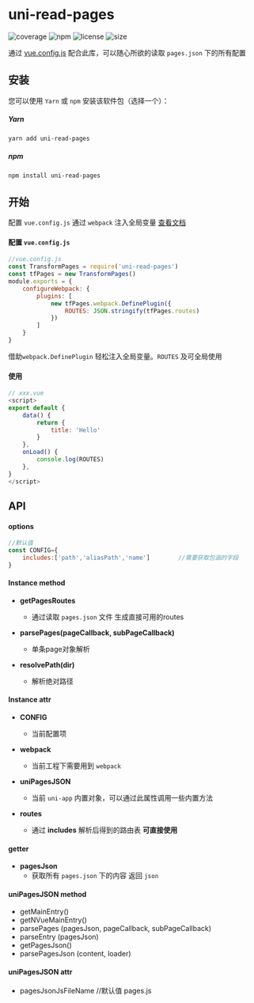 # uni-read-pages

![coverage](https://img.shields.io/badge/coverage%20-98%25-green) ![npm](https://img.shields.io/badge/npm%20-v2.6.11-blue) ![license](https://img.shields.io/badge/license-MIT-red) ![size](https://img.shields.io/badge/size-1.48%20kb-yellowgreen)

通过 [vue.config.js](https://cli.vuejs.org/zh/config/) 配合此库，可以随心所欲的读取 `pages.json` 下的所有配置

## 安装

您可以使用 `Yarn` 或 `npm` 安装该软件包（选择一个）：

##### Yarn

```sh
yarn add uni-read-pages
```
##### npm

```sh
npm install uni-read-pages
```
## 开始
配置 `vue.config.js` 通过 `webpack` 注入全局变量 [查看文档](https://www.webpackjs.com/plugins/define-plugin/)

#### 配置 `vue.config.js`
```js
//vue.config.js
const TransformPages = require('uni-read-pages')
const tfPages = new TransformPages()
module.exports = {
    configureWebpack: {
        plugins: [
            new tfPages.webpack.DefinePlugin({
                ROUTES: JSON.stringify(tfPages.routes)
            })
        ]
    }
}
```
借助`webpack.DefinePlugin` 轻松注入全局变量。`ROUTES` 及可全局使用

#### 使用
```js
// xxx.vue
<script>
export default {
    data() {
        return {
            title: 'Hello'
        }
    },
    onLoad() {
        console.log(ROUTES)
    },
}
</script>
```
## API
#### options
```js
//默认值
const CONFIG={
    includes:['path','aliasPath','name']	    //需要获取包涵的字段
}
```

#### Instance method

* **getPagesRoutes**
    * 通过读取 `pages.json` 文件 生成直接可用的routes

* **parsePages(pageCallback, subPageCallback)**
    * 单条page对象解析

* **resolvePath(dir)**
    * 解析绝对路径

#### Instance attr

* **CONFIG**
    * 当前配置项

* **webpack**
    * 当前工程下需要用到 `webpack`

* **uniPagesJSON**
    * 当前 `uni-app` 内置对象，可以通过此属性调用一些内置方法

* **routes**
    * 通过 **includes** 解析后得到的路由表 **可直接使用**

#### getter

* **pagesJson**
    * 获取所有 `pages.json` 下的内容 返回 `json`


#### uniPagesJSON method

* getMainEntry()
* getNVueMainEntry()
* parsePages (pagesJson, pageCallback, subPageCallback)
* parseEntry (pagesJson)
* getPagesJson()
* parsePagesJson (content, loader)

#### uniPagesJSON attr
* pagesJsonJsFileName //默认值 pages.js